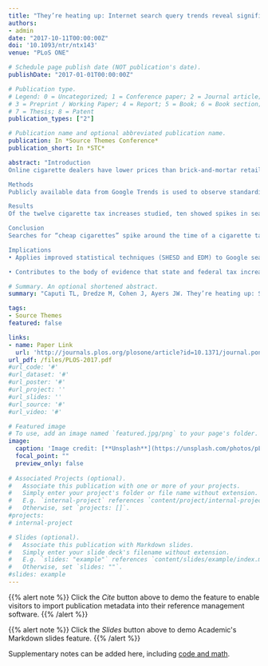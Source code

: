 ```yaml
---
title: "They’re heating up: Internet search query trends reveal significant public interest in heat-not-burn tobacco products"
authors:
- admin
date: "2017-10-11T00:00:00Z"
doi: '10.1093/ntr/ntx143'
venue: "PLoS ONE"

# Schedule page publish date (NOT publication's date). 
publishDate: "2017-01-01T00:00:00Z"

# Publication type.
# Legend: 0 = Uncategorized; 1 = Conference paper; 2 = Journal article;
# 3 = Preprint / Working Paper; 4 = Report; 5 = Book; 6 = Book section;
# 7 = Thesis; 8 = Patent 
publication_types: ["2"]

# Publication name and optional abbreviated publication name. 
publication: In *Source Themes Conference*
publication_short: In *STC*

abstract: "Introduction
Online cigarette dealers have lower prices than brick-and-mortar retailers and advertise tax-free status.1–8 Previous studies show smokers search out these online alternatives at the time of a cigarette tax increase.9,10 However, these studies rely upon researchers’ decision to consider a specific date and preclude the possibility that researchers focus on the wrong date. The purpose of this study is to introduce an unbiased methodology to the field of observing search patterns and to use this methodology to determine whether smokers search Google for “cheap cigarettes” at cigarette tax increases and, if so, whether the increased level of searches persists.

Methods
Publicly available data from Google Trends is used to observe standardized search volumes for the term, “cheap cigarettes”. Seasonal Hybrid Extreme Studentized Deviate and E-Divisive with Means tests were performed to observe spikes and mean level shifts in search volume.

Results
Of the twelve cigarette tax increases studied, ten showed spikes in searches for “cheap cigarettes” within two weeks of the tax increase. However, the mean level shifts did not occur for any cigarette tax increase.

Conclusion
Searches for “cheap cigarettes” spike around the time of a cigarette tax increase, but the mean level of searches does not shift in response to a tax increase. The SHESD and EDM tests are unbiased methodologies that can be used to identify spikes and mean level shifts in time series data without an a priori date to be studied. SHESD and EDM affirm spikes in interest are related to tax increases.

Implications
• Applies improved statistical techniques (SHESD and EDM) to Google search data related to cigarettes, reducing bias and increasing power

• Contributes to the body of evidence that state and federal tax increases are associated with spikes in searches for cheap cigarettes and may be good dates for increased online health messaging related to tobacco"

# Summary. An optional shortened abstract.
summary: "Caputi TL, Dredze M, Cohen J, Ayers JW. They’re heating up: Search query data reveals significant public interest in heat-not-burn tobacco products. PLoS ONE. 12(10): e0185735."

tags:
- Source Themes
featured: false

links:
- name: Paper Link
  url: 'http://journals.plos.org/plosone/article?id=10.1371/journal.pone.0185735'
url_pdf: /files/PLOS-2017.pdf
#url_code: '#'
#url_dataset: '#'
#url_poster: '#'
#url_project: ''
#url_slides: ''
#url_source: '#'
#url_video: '#'

# Featured image
# To use, add an image named `featured.jpg/png` to your page's folder. 
image:
  caption: 'Image credit: [**Unsplash**](https://unsplash.com/photos/pLCdAaMFLTE)'
  focal_point: ""
  preview_only: false
 
# Associated Projects (optional).
#   Associate this publication with one or more of your projects.
#   Simply enter your project's folder or file name without extension.
#   E.g. `internal-project` references `content/project/internal-project/index.md`.
#   Otherwise, set `projects: []`.
#projects:
# internal-project

# Slides (optional).
#   Associate this publication with Markdown slides.
#   Simply enter your slide deck's filename without extension.
#   E.g. `slides: "example"` references `content/slides/example/index.md`.
#   Otherwise, set `slides: ""`.
#slides: example
---
```


{{% alert note %}}
Click the *Cite* button above to demo the feature to enable visitors to import publication metadata into their reference management software.
{{% /alert %}}

{{% alert note %}}
Click the *Slides* button above to demo Academic's Markdown slides feature.
{{% /alert %}}

Supplementary notes can be added here, including [code and math](https://sourcethemes.com/academic/docs/writing-markdown-latex/).

